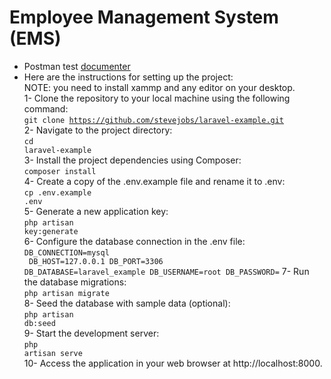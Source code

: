 # Employee Management System (EMS)

- Postman test [documenter](https://documenter.getpostman.com/view/28836077/2sA3Bt3AF3)
- Here are the instructions for setting up the project: <br/>
NOTE: you need to install xammp and any editor on your desktop.
<br>1- Clone the repository to your local machine using the following command: 
<br><code>git clone https://github.com/stevejobs/laravel-example.git</code><br>
2- Navigate to the project directory: 
<br><code>cd laravel-example</code><br>
3- Install the project dependencies using Composer: 
<br><code>composer install</code><br>
4- Create a copy of the .env.example file and rename it to .env: 
<br><code>cp .env.example .env</code><br>
5- Generate a new application key: 
<br><code>php artisan key:generate</code><br>
6- Configure the database connection in the .env file: 
<br><code>DB_CONNECTION=mysql<br>
    DB_HOST=127.0.0.1
    DB_PORT=3306
    DB_DATABASE=laravel_example
    DB_USERNAME=root
    DB_PASSWORD=</code>
7- Run the database migrations: 
<br><code>php artisan migrate</code><br>
8- Seed the database with sample data (optional): 
<br><code>php artisan db:seed</code><br>
9- Start the development server: 
<br><code>php artisan serve</code><br>
10- Access the application in your web browser at http://localhost:8000. 
